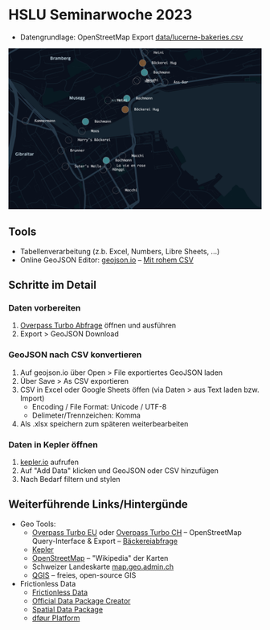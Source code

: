 # HSLU Seminarwoche 2023

- Datengrundlage: OpenStreetMap Export [data/lucerne-bakeries.csv](data/lucerne-bakeries.csv)

![Bäckereien in Luzern](img/bakeries-lucerne.png)

## Tools

- Tabellenverarbeitung (z.b. Excel, Numbers, Libre Sheets, ...)
- Online GeoJSON Editor: [geojson.io](https://geojson.io) – [Mit rohem CSV](https://geojson.io/#id=github:cividi/hslu-seminarwoche/blob/main/data/lucerne-bakeries.geojson)

## Schritte im Detail

### Daten vorbereiten

1. [Overpass Turbo Abfrage](https://overpass-turbo.eu/s/1qvl) öffnen und ausführen
1. Export > GeoJSON Download

### GeoJSON nach CSV konvertieren

1. Auf geojson.io über Open > File exportiertes GeoJSON laden
1. Über Save > As CSV exportieren
1. CSV in Excel oder Google Sheets öffen (via Daten > aus Text laden bzw. Import)
   - Encoding / File Format: Unicode / UTF-8
   - Delimeter/Trennzeichen: Komma
1. Als .xlsx speichern zum späteren weiterbearbeiten

### Daten in Kepler öffnen

1. [kepler.io](https://kepler.gl/demo) aufrufen
1. Auf "Add Data" klicken und GeoJSON oder CSV hinzufügen
1. Nach Bedarf filtern und stylen

## Weiterführende Links/Hintergünde

- Geo Tools:
  - [Overpass Turbo EU](https://overpass-turbo.eu) oder [Overpass Turbo CH](http://overpass-turbo.osm.ch) – OpenStreetMap Query-Interface & Export – [Bäckereiabfrage](https://overpass-turbo.eu/s/1qvk)
  - [Kepler](https://kepler.io)
  - [OpenStreetMap](https://openstreetmap.org) – "Wikipedia" der Karten
  - Schweizer Landeskarte [map.geo.admin.ch](https://map.geo.admin.ch)
  - [QGIS](https://qgis.org) – freies, open-source GIS
- Frictionless Data
  - [Frictionless Data](https://frictionlessdata.io)
  - [Official Data Package Creator](https://create.frictionlessdata.io)
  - [Spatial Data Package](https://github.com/cividi/spatial-data-package-spec)
  - [dføur Platform](https://github.com/cividi/spatial-data-package-platform)
